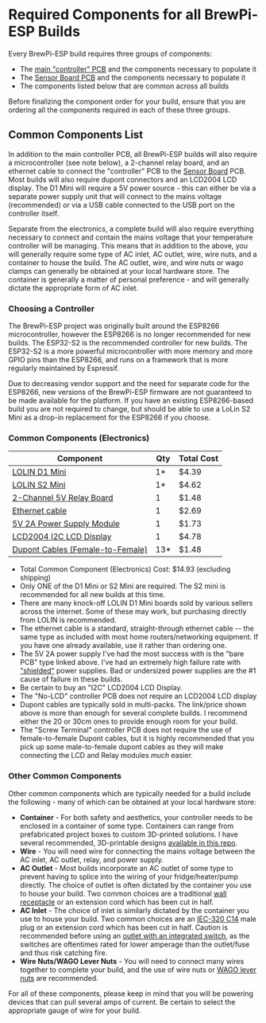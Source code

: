 # Required Components for all BrewPi-ESP Builds

Every BrewPi-ESP build requires three groups of components:

- The [main "controller" PCB](README.md) and the components necessary to populate it
- The [Sensor Board PCB](../BrewPi%20Sensor%20Boards/README.md) and the components necessary to populate it
- The components listed below that are common across all builds

Before finalizing the component order for your build, ensure that you are ordering all the components required in each of these three groups. 


## Common Components List

In addition to the main controller PCB, all BrewPi-ESP builds will also require a microcontroller (see note below), a 
2-channel relay board, and an ethernet cable to connect the "controller" PCB to the [Sensor Board](../BrewPi%20Sensor%20Boards/README.md) PCB. Most builds
will also require dupont connectors and an LCD2004 LCD display. The D1 Mini will require a 5V power source - this can 
either be via a separate power supply unit that will connect to the mains voltage (recommended) or via a USB cable 
connected to the USB port on the controller itself.

Separate from the electronics, a complete build will also require everything necessary to connect and contain the mains 
voltage that your temperature controller will be managing. This means that in addition to the above, you will generally 
require some type of AC inlet, AC outlet, wire, wire nuts, and a container to house the build. The AC outlet, wire, and 
wire nuts or wago clamps can generally be obtained at your local hardware store. The container is generally a matter of 
personal preference - and will generally dictate the appropriate form of AC inlet.


### Choosing a Controller

The BrewPi-ESP project was originally built around the ESP8266 microcontroller, however the ESP8266 is no longer 
recommended for new builds. The ESP32-S2 is the recommended controller for new builds. The ESP32-S2 is a more powerful 
microcontroller with more memory and more GPIO pins than the ESP8266, and runs on a framework that is more regularly
maintained by Espressif.

Due to decreasing vendor support and the need for separate code for the ESP8266, new versions of the BrewPi-ESP firmware
are not guaranteed to be made available for the platform. If you have an existing ESP8266-based build you are not
required to change, but should be able to use a LoLin S2 Mini as a drop-in replacement for the ESP8266 if you choose.


### Common Components (Electronics)

| Component                                                                            | Qty | Total Cost |
|--------------------------------------------------------------------------------------|-----|------------|
| [LOLIN D1 Mini](https://www.aliexpress.com/item/32529101036.html)                    | 1*  | $4.39      |
| [LOLIN S2 Mini](https://www.aliexpress.us/item/3256802958877264.html)                | 1*  | $4.62      |
| [2-Channel 5V Relay Board](https://www.aliexpress.com/item/32997387727.html)         | 1   | $1.48      |
| [Ethernet cable](https://www.aliexpress.com/item/32694241950.html)                   | 1   | $2.69      |
| [5V 2A Power Supply Module](https://www.aliexpress.com/item/32900418425.html)        | 1   | $1.73      |
| [LCD2004 I2C LCD Display](https://www.aliexpress.com/item/1005001679675215.html)     | 1   | $4.78      |
| [Dupont Cables (Female-to-Female)](https://www.aliexpress.com/item/33039596089.html) | 13* | $1.48      |

- Total Common Component (Electronics) Cost: $14.93 (excluding shipping)
- Only ONE of the D1 Mini or S2 Mini are required. The S2 mini is recommended for all new builds at this time. 
- There are many knock-off LOLIN D1 Mini boards sold by various sellers across the internet. Some of these may work, but purchasing directly from LOLIN is recommended.
- The ethernet cable is a standard, straight-through ethernet cable -- the same type as included with most home routers/networking equipment. If you have one already available, use it rather than ordering one.
- The 5V 2A power supply I've had the most success with is the "bare PCB" type linked above. I've had an extremely high failure rate with ["shielded"](https://www.aliexpress.com/item/4000860428016.html) power supplies. Bad or undersized power supplies are the #1 cause of failure in these builds.
- Be certain to buy an "I2C" LCD2004 LCD Display. 
- The "No-LCD" controller PCB does not require an LCD2004 LCD display
- Dupont cables are typically sold in multi-packs. The link/price shown above is more than enough for several complete builds. I recommend either the 20 or 30cm ones to provide enough room for your build. 
- The "Screw Terminal" controller PCB does not require the use of female-to-female Dupont cables, but it is highly recommended that you pick up some male-to-female dupont cables as they will make connecting the LCD and Relay modules *much* easier.



### Other Common Components

Other common components which are typically needed for a build include the following - many of which can be obtained at your local hardware store:

- **Container** - For both safety and aesthetics, your controller needs to be enclosed in a container of some type. Containers can range from prefabricated project boxes to custom 3D-printed solutions. I have several recommended, 3D-printable designs [available in this repo](../BrewPi%20Containers/README.md). 
- **Wire** - You will need wire for connecting the mains voltage between the AC inlet, AC outlet, relay, and power supply.
- **AC Outlet** - Most builds incorporate an AC outlet of some type to prevent having to splice into the wiring of your fridge/heater/pump directly. The choice of outlet is often dictated by the container you use to house your build. Two common choices are a traditional [wall receptacle](https://www.homedepot.com/p/Leviton-15-Amp-Residential-Grade-Grounding-Duplex-Outlet-White-R52-05320-00W/202066670) or an extension cord which has been cut in half.
- **AC Inlet** -  The choice of inlet is similarly dictated by the container you use to house your build. Two common choices are an [IEC-320 C14](https://www.aliexpress.com/item/32804170262.html) male plug or an extension cord which has been cut in half. Caution is recommended before using an [outlet with an integrated switch](https://www.aliexpress.com/item/32639960373.html), as the switches are oftentimes rated for lower amperage than the outlet/fuse and thus risk catching fire.
- **Wire Nuts/WAGO Lever Nuts** - You will need to connect many wires together to complete your build, and the use of wire nuts or [WAGO lever nuts](https://www.amazon.com/LEVER-NUTS-Compact-Splicing-Connector-Assortment/dp/B08W3QXN9B/) are recommended.

For all of these components, please keep in mind that you will be powering devices that can pull several amps of current. Be certain to select the appropriate gauge of wire for your build. 

